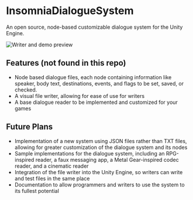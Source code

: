 # InsomniaDialogueSystem
An open source, node-based customizable dialogue system for the Unity Engine.

![Writer and demo preview](https://wlyonsgamedev.com/Images/insomniadialoguesystemclips.gif)

## Features (not found in this repo)
- Node based dialogue files, each node containing information like speaker, body text, destinations, events, and flags to be set, saved, or checked.
- A visual file writer, allowing for ease of use for writers
- A base dialogue reader to be implemented and customized for your games

## Future Plans
- Implementation of a new system using JSON files rather than TXT files, allowing for greater customization of the dialogue system and its nodes
- Sample implementations for the dialogue system, including an RPG-inspired reader, a faux messaging app, a Metal Gear-inspired codec reader, and a cinematic reader
- Integration of the file writer into the Unity Engine, so writers can write and test files in the same place
- Documentation to allow programmers and writers to use the system to its fullest potential
